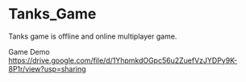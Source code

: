 # Tanks_Game
Tanks game is offline and online multiplayer game.

Game Demo
https://drive.google.com/file/d/1YhpmkdOGpc56u2ZuefVzJYDPy9K-8P1r/view?usp=sharing
